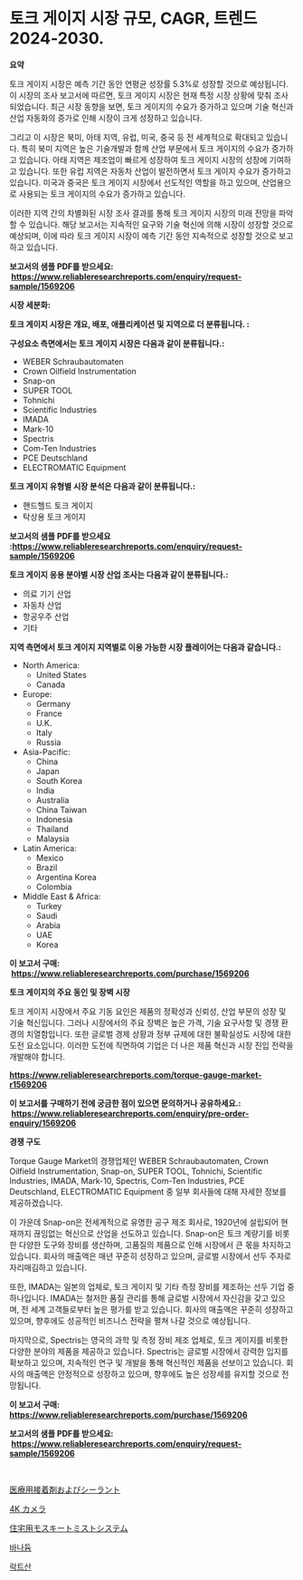 <p><h1>토크 게이지 시장 규모, CAGR, 트렌드 2024-2030.</h1></p><p><strong>요약</strong></p>
<p><p>토크 게이지 시장은 예측 기간 동안 연평균 성장률 5.3%로 성장할 것으로 예상됩니다. 이 시장의 조사 보고서에 따르면, 토크 게이지 시장은 현재 특정 시장 상황에 맞춰 조사되었습니다. 최근 시장 동향을 보면, 토크 게이지의 수요가 증가하고 있으며 기술 혁신과 산업 자동화의 증가로 인해 시장이 크게 성장하고 있습니다.</p><p>그리고 이 시장은 북미, 아태 지역, 유럽, 미국, 중국 등 전 세계적으로 확대되고 있습니다. 특히 북미 지역은 높은 기술개발과 함께 산업 부문에서 토크 게이지의 수요가 증가하고 있습니다. 아태 지역은 제조업이 빠르게 성장하여 토크 게이지 시장의 성장에 기여하고 있습니다. 또한 유럽 지역은 자동차 산업이 발전하면서 토크 게이지 수요가 증가하고 있습니다. 미국과 중국은 토크 게이지 시장에서 선도적인 역할을 하고 있으며, 산업용으로 사용되는 토크 게이지의 수요가 증가하고 있습니다.</p><p>이러한 지역 간의 차별화된 시장 조사 결과를 통해 토크 게이지 시장의 미래 전망을 파악할 수 있습니다. 해당 보고서는 지속적인 요구와 기술 혁신에 의해 시장이 성장할 것으로 예상되며, 이에 따라 토크 게이지 시장이 예측 기간 동안 지속적으로 성장할 것으로 보고하고 있습니다.</p></p>
<p><strong>보고서의 샘플 PDF를 받으세요: &nbsp;<a href="https://www.reliableresearchreports.com/enquiry/request-sample/1569206">https://www.reliableresearchreports.com/enquiry/request-sample/1569206</a></strong></p>
<p><strong>시장 세분화:</strong></p>
<p><strong> 토크 게이지 시장은 개요, 배포, 애플리케이션 및 지역으로 더 분류됩니다. :</strong></p>
<p><strong>구성요소 측면에서는 토크 게이지 시장은 다음과 같이 분류됩니다.:</strong></p>
<p><ul><li>WEBER Schraubautomaten</li><li>Crown Oilfield Instrumentation</li><li>Snap-on</li><li>SUPER TOOL</li><li>Tohnichi</li><li>Scientific Industries</li><li>IMADA</li><li>Mark-10</li><li>Spectris</li><li>Com-Ten Industries</li><li>PCE Deutschland</li><li>ELECTROMATIC Equipment</li></ul></p>
<p><strong> 토크 게이지 유형별 시장 분석은 다음과 같이 분류됩니다.:</strong></p>
<p><ul><li>핸드헬드 토크 게이지</li><li>탁상용 토크 게이지</li></ul></p>
<p><strong>보고서의 샘플 PDF를 받으세요 :<a href="https://www.reliableresearchreports.com/enquiry/request-sample/1569206">https://www.reliableresearchreports.com/enquiry/request-sample/1569206</a></strong></p>
<p><strong> 토크 게이지 응용 분야별 시장 산업 조사는 다음과 같이 분류됩니다.:</strong></p>
<p><ul><li>의료 기기 산업</li><li>자동차 산업</li><li>항공우주 산업</li><li>기타</li></ul></p>
<p><strong>지역 측면에서 토크 게이지 지역별로 이용 가능한 시장 플레이어는 다음과 같습니다.:</strong></p>
<p><ul>
    <li>
        North America:
        <ul>
            <li>United States</li>
            <li>Canada</li>
        </ul>
    </li>
    <li>
        Europe:
        <ul>
            <li>Germany</li>
            <li>France</li>
            <li>U.K.</li>
            <li>Italy</li>
            <li>Russia</li>
        </ul>
    </li>
    <li>
        Asia-Pacific:
        <ul>
            <li>China</li>
            <li>Japan</li>
            <li>South Korea</li>
            <li>India</li>
            <li>Australia</li>
            <li>China Taiwan</li>
            <li>Indonesia</li>
            <li>Thailand</li>
            <li>Malaysia</li>
        </ul>
    </li>
    <li>
        Latin America:
        <ul>
            <li>Mexico</li>
            <li>Brazil</li>
            <li>Argentina Korea</li>
            <li>Colombia</li>
        </ul>
    </li>
    <li>
        Middle East & Africa:
        <ul>
            <li>Turkey</li>
            <li>Saudi</li>
            <li>Arabia</li>
            <li>UAE</li>
            <li>Korea</li>
        </ul>
    </li>
    </ul></p>
<p><strong>이 보고서 구매: &nbsp;<a href="https://www.reliableresearchreports.com/purchase/1569206">https://www.reliableresearchreports.com/purchase/1569206</a></strong></p>
<p><strong>토크 게이지의 주요 동인 및 장벽 시장</strong></p>
<p><p>토크 게이지 시장에서 주요 기동 요인은 제품의 정확성과 신뢰성, 산업 부문의 성장 및 기술 혁신입니다. 그러나 시장에서의 주요 장벽은 높은 가격, 기술 요구사항 및 경쟁 환경의 치열함입니다. 또한 글로벌 경제 상황과 정부 규제에 대한 불확실성도 시장에 대한 도전 요소입니다. 이러한 도전에 직면하여 기업은 더 나은 제품 혁신과 시장 진입 전략을 개발해야 합니다.</p></p>
<p><strong><a href="https://www.reliableresearchreports.com/torque-gauge-market-r1569206">https://www.reliableresearchreports.com/torque-gauge-market-r1569206</a></strong></p>
<p><strong>이 보고서를 구매하기 전에 궁금한 점이 있으면 문의하거나 공유하세요.: &nbsp;<a href="https://www.reliableresearchreports.com/enquiry/pre-order-enquiry/1569206">https://www.reliableresearchreports.com/enquiry/pre-order-enquiry/1569206</a></strong></p>
<p><strong>경쟁 구도</strong></p>
<p><p>Torque Gauge Market의 경쟁업체인 WEBER Schraubautomaten, Crown Oilfield Instrumentation, Snap-on, SUPER TOOL, Tohnichi, Scientific Industries, IMADA, Mark-10, Spectris, Com-Ten Industries, PCE Deutschland, ELECTROMATIC Equipment 중 일부 회사들에 대해 자세한 정보를 제공하겠습니다.</p><p>이 가운데 Snap-on은 전세계적으로 유명한 공구 제조 회사로, 1920년에 설립되어 현재까지 끊임없는 혁신으로 산업을 선도하고 있습니다. Snap-on은 토크 계량기를 비롯한 다양한 도구와 장비를 생산하며, 고품질의 제품으로 인해 시장에서 큰 몫을 차지하고 있습니다. 회사의 매출액은 매년 꾸준히 성장하고 있으며, 글로벌 시장에서 선두 주자로 자리매김하고 있습니다.</p><p>또한, IMADA는 일본의 업체로, 토크 게이지 및 기타 측정 장비를 제조하는 선두 기업 중 하나입니다. IMADA는 철저한 품질 관리를 통해 글로벌 시장에서 자신감을 갖고 있으며, 전 세계 고객들로부터 높은 평가를 받고 있습니다. 회사의 매출액은 꾸준히 성장하고 있으며, 향후에도 성공적인 비즈니스 전략을 펼쳐 나갈 것으로 예상됩니다.</p><p>마지막으로, Spectris는 영국의 과학 및 측정 장비 제조 업체로, 토크 게이지를 비롯한 다양한 분야의 제품을 제공하고 있습니다. Spectris는 글로벌 시장에서 강력한 입지를 확보하고 있으며, 지속적인 연구 및 개발을 통해 혁신적인 제품을 선보이고 있습니다. 회사의 매출액은 안정적으로 성장하고 있으며, 향후에도 높은 성장세를 유지할 것으로 전망됩니다.</p></p>
<p><strong>이 보고서 구매: &nbsp; <a href="https://www.reliableresearchreports.com/purchase/1569206">https://www.reliableresearchreports.com/purchase/1569206</a></strong></p>
<p><strong>보고서의 샘플 PDF를 받으세요: &nbsp;<a href="https://www.reliableresearchreports.com/enquiry/request-sample/1569206">https://www.reliableresearchreports.com/enquiry/request-sample/1569206</a></strong><strong></strong></p>
<p>&nbsp;</p>
<p><p><a href="https://medium.com/@drewosciski565654/%E5%8C%BB%E7%99%82%E7%94%A8%E6%8E%A5%E7%9D%80%E5%89%A4%E3%81%A8%E3%82%B7%E3%83%BC%E3%83%A9%E3%83%B3%E3%83%88%E3%81%AE%E5%B8%82%E5%A0%B4%E8%A6%8F%E6%A8%A1%E3%81%A8%E5%B8%82%E5%A0%B4%E5%8B%95%E5%90%91-%E5%AE%8C%E5%85%A8%E3%81%AA%E7%94%A3%E6%A5%AD%E6%A6%82%E8%A6%B3-2024%E5%B9%B4%E3%81%8B%E3%82%892031%E5%B9%B4-1517ff3656ee">医療用接着剤およびシーラント</a></p><p><a href="https://medium.com/@austinjames1907/4k%E3%82%AB%E3%83%A1%E3%83%A9%E5%B8%82%E5%A0%B4-%E3%82%BF%E3%82%A4%E3%83%97-%E3%82%A2%E3%83%97%E3%83%AA%E3%82%B1%E3%83%BC%E3%82%B7%E3%83%A7%E3%83%B3-%E5%9C%B0%E7%90%86%E3%81%AB%E3%82%88%E3%82%8B%E5%8C%85%E6%8B%AC%E7%9A%84%E3%81%AA%E8%A9%95%E4%BE%A1-61f8b19ada7a">4K カメラ</a></p><p><a href="https://github.com/pepo3k/Market-Research-Report-List-1/blob/main/478622730370.md">住宅用モスキートミストシステム</a></p><p><a href="https://medium.com/@wheelgg5674537/%EB%B0%94%EB%82%98%EB%93%90-%EC%8B%9C%EC%9E%A5-%EB%B6%84%EC%84%9D-%EC%97%B0%ED%8F%89%EA%B7%A0-%EC%84%B1%EC%9E%A5%EB%A5%A0-%EC%8B%9C%EC%9E%A5-%EC%84%B8%EB%B6%84%ED%99%94-%EB%B0%8F-%EA%B8%80%EB%A1%9C%EB%B2%8C-%EC%82%B0%EC%97%85-%EA%B0%9C%EC%9A%94-5e6c4c273960">바나듐</a></p><p><a href="https://medium.com/@bub56567/%EB%9D%BD%ED%8B%B1%EC%95%A0%EC%94%A8%EB%93%9C-%EC%8B%9C%EC%9E%A5-%ED%86%B5%EC%B0%B0%EB%A0%A5-%EC%8B%9C%EC%9E%A5-%EB%8F%99%ED%96%A5-%EC%84%B1%EC%9E%A5-2024%EB%85%84%EB%B6%80%ED%84%B0-2031%EB%85%84%EA%B9%8C%EC%A7%80-%EC%98%88%EC%B8%A1%EB%90%9C-%EA%B2%83-26dc02ce8fd6">락트산</a></p></p>